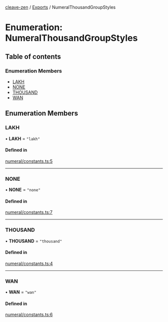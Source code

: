 [cleave-zen](../README.md) / [Exports](../modules.md) / NumeralThousandGroupStyles

# Enumeration: NumeralThousandGroupStyles

## Table of contents

### Enumeration Members

- [LAKH](NumeralThousandGroupStyles.md#lakh)
- [NONE](NumeralThousandGroupStyles.md#none)
- [THOUSAND](NumeralThousandGroupStyles.md#thousand)
- [WAN](NumeralThousandGroupStyles.md#wan)

## Enumeration Members

### LAKH

• **LAKH** = ``"lakh"``

#### Defined in

[numeral/constants.ts:5](https://github.com/GCBenlloch/cleave-zen/blob/22b1d89ca47c4c733e22218ec1a545c80bf43b57/src/numeral/constants.ts#L5)

___

### NONE

• **NONE** = ``"none"``

#### Defined in

[numeral/constants.ts:7](https://github.com/GCBenlloch/cleave-zen/blob/22b1d89ca47c4c733e22218ec1a545c80bf43b57/src/numeral/constants.ts#L7)

___

### THOUSAND

• **THOUSAND** = ``"thousand"``

#### Defined in

[numeral/constants.ts:4](https://github.com/GCBenlloch/cleave-zen/blob/22b1d89ca47c4c733e22218ec1a545c80bf43b57/src/numeral/constants.ts#L4)

___

### WAN

• **WAN** = ``"wan"``

#### Defined in

[numeral/constants.ts:6](https://github.com/GCBenlloch/cleave-zen/blob/22b1d89ca47c4c733e22218ec1a545c80bf43b57/src/numeral/constants.ts#L6)
